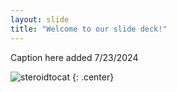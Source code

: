 ```yaml
---
layout: slide
title: "Welcome to our slide deck!"
---
```


Caption here added 7/23/2024

![steroidtocat](https://octodex.github.com/images/steroidtocat.png)
{: .center}
